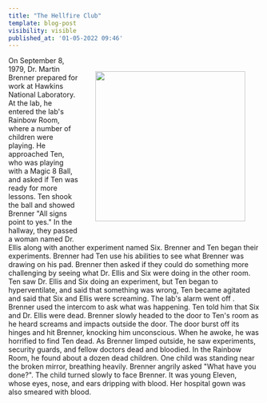 ```yaml
---
title: "The Hellfire Club"
template: blog-post
visibility: visible
published_at: '01-05-2022 09:46'
---
```


<img src="(url:'/assets/img/Eddie_ST4_Poster.webp' prefix:'project')" align="right" width="300" style="padding: 30px;">

On September 8, 1979, Dr. Martin Brenner prepared for work at Hawkins National Laboratory. At the lab, he entered the lab's Rainbow Room, where a number of children were playing. He approached Ten, who was playing with a Magic 8 Ball, and asked if Ten was ready for more lessons. Ten shook the ball and showed Brenner "All signs point to yes." In the hallway, they passed a woman named Dr. Ellis along with another experiment named Six. Brenner and Ten began their experiments. Brenner had Ten use his abilities to see what Brenner was drawing on his pad. Brenner then asked if they could do something more challenging by seeing what Dr. Ellis and Six were doing in the other room. Ten saw Dr. Ellis and Six doing an experiment, but Ten began to hyperventilate, and said that something was wrong, Ten became agitated and said that Six and Ellis were screaming. The lab's alarm went off . Brenner used the intercom to ask what was happening. Ten told him that Six and Dr. Ellis were dead. Brenner slowly headed to the door to Ten's room as he heard screams and impacts outside the door. The door burst off its hinges and hit Brenner, knocking him unconscious. When he awoke, he was horrified to find Ten dead. As Brenner limped outside, he saw experiments, security guards, and fellow doctors dead and bloodied. In the Rainbow Room, he found about a dozen dead children. One child was standing near the broken mirror, breathing heavily. Brenner angrily asked "What have you done?". The child turned slowly to face Brenner. It was young Eleven, whose eyes, nose, and ears dripping with blood. Her hospital gown was also smeared with blood.